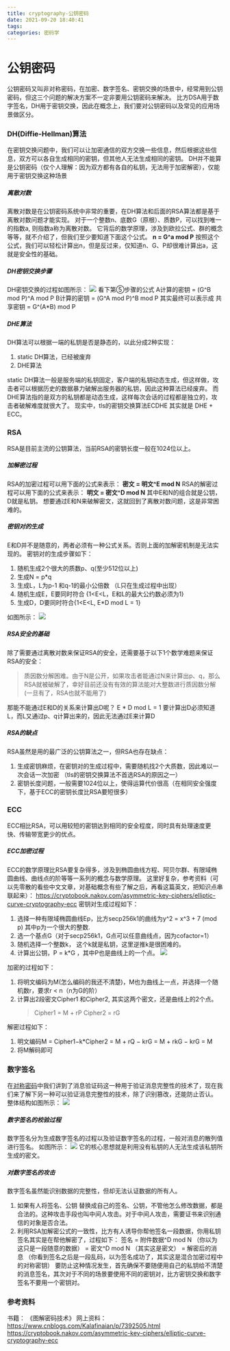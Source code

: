 ```yaml
---
title: cryptography-公钥密码
date: 2021-09-20 18:40:41
tags:
categories: 密码学
---
```

# 公钥密码
公钥密码又叫非对称密码，在加密、数字签名、密钥交换的场景中，经常用到公钥密码，但这三个问题的解决方案不一定非要用公钥密码来解决。
比方DSA用于数字签名，DH用于密钥交换，因此在概念上，我们要对公钥密码以及常见的应用场景做区分。

### DH(Diffie-Hellman)算法
在密钥交换问题中，我们可以让加密通信的双方交换一些信息，然后根据这些信息，双方可以各自生成相同的密钥，但其他人无法生成相同的密钥。
DH并不能算是公钥密码（仅个人理解：因为双方都有各自的私钥，无法用于加密解密），仅能用于密钥交换这种场景

##### 离散对数
离散对数是在公钥密码系统中非常的重要，在DH算法和后面的RSA算法都是基于离散对数问题才能实现。
对于一个整数n、底数G（原根）、质数P，可以找到唯一的指数a, 则指数a称为离散对数。
它背后的数学原理，涉及到欧拉公式、群的概念等等，就不介绍了，但我们至少要知道下面这个公式。
**n = G^a mod P**
按照这个公式，我们可以轻松计算出n，但是反过来，仅知道n、G、P却很难计算出a，这就是安全性的基础。

##### DH密钥交换步骤
DH密钥交换的过程如图所示：
![](Images/dh_procedure.png)
看下第⑤步骤的公式
A计算的密钥 = (G\^B mod P)\^A mod P
B计算的密钥 = (G\^A mod P)\^B mod P
其实最终可以表示成
共享密钥 = G^(A*B) mod P

##### DHE算法
DH算法可以根据一端的私钥是否是静态的，以此分成2种实现：
1. static DH算法，已经被废弃
2. DHE算法

static DH算法一般是服务端的私钥固定，客户端的私钥动态生成，但这样做，攻击者可以根据历史的数据暴力破解出服务器的私钥，因此这种算法已经废弃。
而DHE算法指的是双方的私钥都是动态生成，这样每次会话的过程都是独立的，攻击者破解难度就很大了。
现实中，tls的密钥交换算法ECDHE 其实就是 DHE + ECC。

### RSA
RSA是目前主流的公钥算法，当前RSA的密钥长度一般在1024位以上。
##### 加解密过程
RSA的加密过程可以用下面的公式来表示：
**密文 = 明文\^E mod N**
RSA的解密过程可以用下面的公式来表示：
**明文 = 密文\^D mod N**
其中E和N的组合就是公钥，D就是私钥。
想要通过E和N来破解密文，这就回到了离散对数问题，这是非常困难的。

##### 密钥对的生成
E和D并不是随意的，两者必须有一种公式关系。否则上面的加解密机制是无法实现的。
密钥对的生成步骤如下：
1. 随机生成2个很大的质数p、q(至少512位以上)
2. 生成N = p*q
3. 生成L，L为p-1 和q-1的最小公倍数 （L只在生成过程中出现）
4. 随机生成E，E要同时符合 {1<E<L，E和L的最大公约数必须为1}
5. 生成D，D要同时符合{1<E<L, E*D mod L = 1}

如图所示：
![](Images/rsa_procedure.png)

##### RSA安全的基础
除了需要通过离散对数来保证RSA的安全，还需要基于以下1个数学难题来保证RSA的安全：
>质因数分解困难。由于N是公开，如果攻击者能通过N来计算出p、q，那么RSA就被破解了，幸好目前还没有有效的算法能对大整数进行质因数分解(一旦有了，RSA也就不能用了)

那能不能通过E和D的关系来计算出D呢？
E * D mod L = 1
要计算出D必须知道L，而L又通过p、q计算出来的，因此无法通过E来计算D

##### RSA的缺点
RSA虽然是用的最广泛的公钥算法之一，但RSA也存在缺点：
1. 生成密钥麻烦，在密钥对的生成过程中，需要随机找2个大质数，因此难以一次会话一次加密 （tls的密钥交换算法不首选RSA的原因之一）
2. 密钥长度问题，一般需要1024位以上，使得运算代价很高（在相同安全强度下，基于ECC的密钥长度比RSA要短很多）

### ECC
ECC相比RSA，可以用较短的密钥达到相同的安全程度，同时具有处理速度更快、传输带宽更少的优点。
##### ECC加密过程
ECC的数学原理比RSA要复杂得多，涉及到椭圆曲线方程、阿贝尔群、有限域椭圆曲线、曲线点的阶等等一系列的概念与数学原理。
这里好复杂，参考资料（可以先零散的看些中文文章，对基础概念有些了解之后，再看这篇英文，把知识点串联起来）：
https://cryptobook.nakov.com/asymmetric-key-ciphers/elliptic-curve-cryptography-ecc
密钥对生成过程如下：
1. 选择一种有限域椭圆曲线Ep，比方secp256k1的曲线为y^2 = x^3 + 7 (mod p) 其中p为一个很大的整数.
2. 选一个基点G（对于secp256k1，G点可以任意曲线点，因为cofactor=1）
3. 随机选择一个整数k， 这个k就是私钥，这里逆推k是很困难的。
4. 计算出公钥，P = k*G ，其中P也是曲线上的一个点。
![](Images/ecc_generator.png)

加密的过程如下：
1. 将明文编码为M(怎么编码的我还不清楚)，M也为曲线上一点，并选择一个随机数r，要求r < n（n为G的阶）
2. 计算出2段密文Cipher1 和Cipher2, 其实这两个密文，还是曲线上的2个点。
   >Cipher1 = M + rP
   >Cipher2 = rG

解密过程如下：
1. 明文编码M = Cipher1−k*Cipher2 = M + rQ − krG = M + rkG − krG = M
2. 将M解码即可

### 数字签名
在[对称密码]()中我们讲到了消息验证码这一种用于验证消息完整性的技术了，现在我们来了解下另一种可以验证消息完整性的技术，除了识别篡改，还能防止否认。
整体结构如图所示：
![](Images/digest_arch.png)

##### 数字签名的校验过程
数字签名分为生成数字签名的过程以及验证数字签名的过程，一般对消息的散列值进行签名。
如图所示：
![](Images/digest_arch.png)
它的核心思想就是利用没有私钥的人无法生成该私钥所生成的密文。

##### 对数字签名的攻击
数字签名虽然能识别数据的完整性，但却无法认证数据的所有人。
1. 如果有人将签名、公钥 替换成自己的签名、公钥，不管他怎么修改数据，都是合法的。这种攻击手段也叫中间人攻击。对于中间人攻击，需要证书来识别通信的对象是否合法。
2. 利用RSA加解密公式的一致性，比方有人诱导你帮他签名一段数据，你用私钥签名其实是在帮他解密了，过程如下：
签名 = 附件数据\^D mod N  （你以为这只是一段随意的数据）
     = 密文\^D mod N      （其实这是密文）
     = 解密后的消息       （你看到签名之后是一段乱码，以为签名成功了，其实这是混合加密过程中的对称密钥）
要防止这种情况发生，首先确保不要随便用自己的私钥给不清楚的消息签名，其次对于不同的场景要使用不同的密钥对，比方密钥交换和数字签名不要用一个密钥对。

### 参考资料
书籍：
《图解密码技术》
网上资料：
https://www.cnblogs.com/Kalafinaian/p/7392505.html
https://cryptobook.nakov.com/asymmetric-key-ciphers/elliptic-curve-cryptography-ecc

